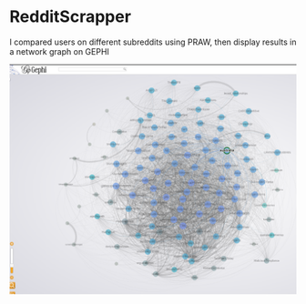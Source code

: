 # RedditScrapper
I compared users on different subreddits using PRAW, then display results in a network graph on GEPHI

![alt text](https://github.com/nicolenlama/RedditScrapper/blob/main/Untitled2.png)
